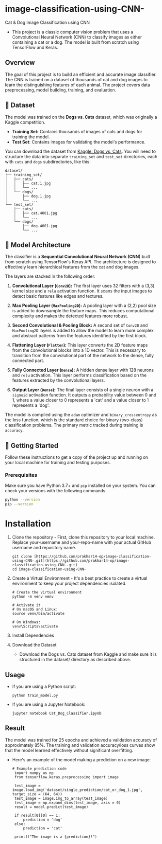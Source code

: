 # image-classification-using-CNN-
Cat & Dog Image Classification using CNN 
- This project is a classic computer vision problem that uses a Convolutional Neural Network (CNN) to classify images as either containing a cat or a dog. The model is built from scratch using TensorFlow and Keras.
## Overview
The goal of this project is to build an efficient and accurate image classifier. The CNN is trained on a dataset of thousands of cat and dog images to learn the distinguishing features of each animal. The project covers data preprocessing, model building, training, and evaluation.

## 📂 Dataset

The model was trained on the **Dogs vs. Cats** dataset, which was originally a Kaggle competition.

* **Training Set:** Contains thousands of images of cats and dogs for training the model.
* **Test Set:** Contains images for validating the model's performance.

You can download the dataset from [Kaggle: Dogs vs. Cats](https://www.kaggle.com/c/dogs-vs-cats/data). You will need to structure the data into separate `training_set` and `test_set` directories, each with `cats` and `dogs` subdirectories, like this:
```
dataset/
├── training_set/
│   ├── cats/
│   │   ├── cat.1.jpg
│   │   └── ...
│   └── dogs/
│       ├── dog.1.jpg
│       └── ...
└── test_set/
    ├── cats/
    │   ├── cat.4001.jpg
    │   └── ...
    └── dogs/
        ├── dog.4001.jpg
        └── ...
```
## 🧠 Model Architecture

The classifier is a **Sequential Convolutional Neural Network (CNN)** built from scratch using TensorFlow's Keras API. The architecture is designed to effectively learn hierarchical features from the cat and dog images.

The layers are stacked in the following order:

1.  **Convolutional Layer (`Conv2D`):** The first layer uses 32 filters with a (3,3) kernel size and a `relu` activation function. It scans the input images to detect basic features like edges and textures.

2.  **Max Pooling Layer (`MaxPooling2D`):** A pooling layer with a (2,2) pool size is added to downsample the feature maps. This reduces computational complexity and makes the detected features more robust.

3.  **Second Convolutional & Pooling Block:** A second set of `Conv2D` and `MaxPooling2D` layers is added to allow the model to learn more complex and abstract patterns from the features identified by the first block.

4.  **Flattening Layer (`Flatten`):** This layer converts the 2D feature maps from the convolutional blocks into a 1D vector. This is necessary to transition from the convolutional part of the network to the dense, fully connected part.

5.  **Fully Connected Layer (`Dense`):** A hidden dense layer with 128 neurons and `relu` activation. This layer performs classification based on the features extracted by the convolutional layers.

6.  **Output Layer (`Dense`):** The final layer consists of a single neuron with a `sigmoid` activation function. It outputs a probability value between 0 and 1, where a value closer to 0 represents a 'cat' and a value closer to 1 represents a 'dog'.

The model is compiled using the `adam` optimizer and `binary_crossentropy` as the loss function, which is the standard choice for binary (two-class) classification problems. The primary metric tracked during training is `accuracy`.

## 🚀 Getting Started

Follow these instructions to get a copy of the project up and running on your local machine for training and testing purposes.

### Prerequisites

Make sure you have Python 3.7+ and `pip` installed on your system. You can check your versions with the following commands:

```bash
python --version
pip --version
```
# Installation
   1.  Clone the repository
      - First, clone this repository to your local machine. Replace your-username and your-repo-name with your actual GitHub username and repository name.
       ```
       git clone [https://github.com/prakhar14-op/image-classification-using-CNN-.git](https://github.com/prakhar14-op/image-classification-using-CNN-.git)
       cd image-classification-using-CNN-
       ```
  2.  Create a Virtual Environment
     - It's a best practice to create a virtual environment to keep your project dependencies isolated.
      ```
      # Create the virtual environment
      python -m venv venv
      
      # Activate it
      # On macOS and Linux:
      source venv/bin/activate
      
      # On Windows:
      venv\Scripts\activate
      ```
  3.  Install Dependencies

  4. Download the Dataset
     - Download the Dogs vs. Cats dataset from Kaggle and make sure it is structured in the dataset/ directory as described above.
## Usage
- If you are using a Python script:
  ```
  python train_model.py
  ```
- If you are using a Jupyter Notebook:
  ```
  jupyter notebook Cat_Dog_Classifier.ipynb
  ```
## Result
The model was trained for 25 epochs and achieved a validation accuracy of approximately 85%. The training and validation accuracy/loss curves show that the model learned effectively without significant overfitting.
- Here's an example of the model making a prediction on a new image:
  ```
  # Example prediction code
   import numpy as np
   from tensorflow.keras.preprocessing import image
   
   test_image = image.load_img('dataset/single_prediction/cat_or_dog_1.jpg', target_size = (64, 64))
   test_image = image.img_to_array(test_image)
   test_image = np.expand_dims(test_image, axis = 0)
   result = model.predict(test_image)
   
   if result[0][0] == 1:
       prediction = 'dog'
   else:
       prediction = 'cat'
   
   print(f"The image is a {prediction}!")
  ```
